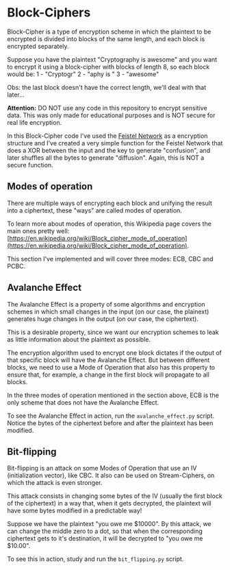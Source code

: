 # Block-Ciphers
Block-Cipher is a type of encryption scheme in which the plaintext to be encrypted is divided into blocks of the same length, and each block is encrypted separately.

Suppose you have the plaintext "Cryptography is awesome" and you want to encrypt it using a block-cipher with blocks of length 8, so each block would be:
1 - "Cryptogr"
2 - "aphy is "
3 - "awesome"

Obs: the last block doesn't have the correct length, we'll deal with that later...

**Attention:** DO NOT use any code in this repository to encrypt sensitive data. This was only made for educational purposes and is NOT secure for real life encryption.

In this Block-Cipher code I've used the [Feistel Network](https://en.wikipedia.org/wiki/Feistel_cipher) as a encryption structure and I've created a very simple function for the Feistel Network that does a XOR between the input and the key to generate "confusion", and later shuffles all the bytes to generate "diffusion". Again, this is NOT a secure function.

## Modes of operation
There are multiple ways of encrypting each block and unifying the result into a ciphertext, these "ways" are called modes of operation.

To learn more about modes of operation, this Wikipedia page covers the main ones pretty well: [https://en.wikipedia.org/wiki/Block_cipher_mode_of_operation](https://en.wikipedia.org/wiki/Block_cipher_mode_of_operation).

This section I've implemented and will cover three modes: ECB, CBC and PCBC.

## Avalanche Effect
The Avalanche Effect is a property of some algorithms and encryption schemes in which small changes in the input (on our case, the plainext) generates huge changes in the output (on our case, the ciphertext).

This is a desirable property, since we want our encryption schemes to leak as little information about the plaintext as possible.

The encryption algorithm used to encrypt one block dictates if the output of that specific block will have the Avalanche Effect. But between different blocks, we need to use a Mode of Operation that also has this property to ensure that, for example, a change in the first block will propagate to all blocks.

In the three modes of operation mentioned in the section above, ECB is the only scheme that does not have the Avalanche Effect.

To see the Avalanche Effect in action, run the `avalanche_effect.py` script. Notice the bytes of the ciphertext before and after the plaintext has been modified.

## Bit-flipping
Bit-flipping is an attack on some Modes of Operation that use an IV (initialization vector), like CBC. It also can be used on Stream-Ciphers, on which the attack is even stronger.

This attack consists in changing some bytes of the IV (usually the first block of the ciphertext) in a way that, when it gets decrypted, the plaintext will have some bytes modified in a predictable way!

Suppose we have the plaintext "you owe me $10000". By this attack, we can change the middle zero to a dot, so that when the corresponding ciphertext gets to it's destination, it will be decrypted to "you owe me $10.00".

To see this in action, study and run the `bit_flipping.py` script.
